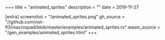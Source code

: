 
+++
title = "animated_sprites"
description = ""
date = 2019-11-27

[extra]
screenshot = "/animated_sprites.png"
gh_source = "//github.com/not-fl3/macroquad/blob/master/examples/animated_sprites.rs"
wasm_source = "/gen_examples/animated_sprites.html"
+++

